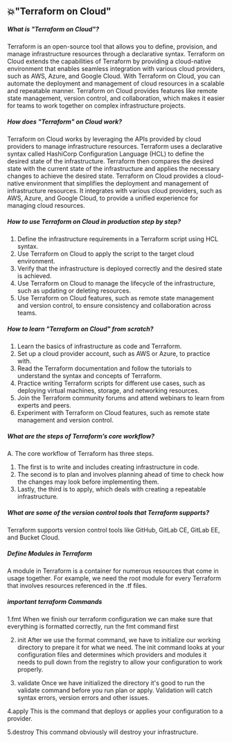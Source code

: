 ## 💥"Terraform on Cloud"

##### What is "Terraform on Cloud"? 

Terraform is an open-source tool that allows you to define, provision, and manage infrastructure resources through a declarative syntax. 
           Terraform on Cloud extends the capabilities of Terraform by providing a cloud-native environment that enables seamless integration with various cloud providers, such as AWS, Azure, and Google Cloud.
           With Terraform on Cloud, you can automate the deployment and management of cloud resources in a scalable and repeatable manner. Terraform on Cloud provides features like remote state management, version control, and collaboration, which makes it easier for teams to work together on complex infrastructure projects.

##### How does "Terraform" on Cloud work? 

Terraform on Cloud works by leveraging the APIs provided by cloud providers to manage infrastructure resources. Terraform uses a declarative syntax called HashiCorp Configuration Language (HCL) to define the desired state of the infrastructure. 
             Terraform then compares the desired state with the current state of the infrastructure and applies the necessary changes to achieve the desired state.
Terraform on Cloud provides a cloud-native environment that simplifies the deployment and management of infrastructure resources. It integrates with various cloud providers, such as AWS, Azure, and Google Cloud, to provide a unified experience for managing cloud resources.


##### How to use Terraform on Cloud in production step by step? 

1. Define the infrastructure requirements in a Terraform script using HCL syntax.
2. Use Terraform on Cloud to apply the script to the target cloud environment.
3. Verify that the infrastructure is deployed correctly and the desired state is achieved.
4. Use Terraform on Cloud to manage the lifecycle of the infrastructure, such as updating or deleting resources.
5. Use Terraform on Cloud features, such as remote state management and version control, to ensure consistency and collaboration across teams.

##### How to learn "Terraform on Cloud" from scratch?

1. Learn the basics of infrastructure as code and Terraform.
2. Set up a cloud provider account, such as AWS or Azure, to practice with.
3. Read the Terraform documentation and follow the tutorials to understand the syntax and concepts of Terraform.
4. Practice writing Terraform scripts for different use cases, such as deploying virtual machines, storage, and networking resources.
5. Join the Terraform community forums and attend webinars to learn from experts and peers.
6. Experiment with Terraform on Cloud features, such as remote state management and version control.

##### What are the steps of Terraform’s core workflow?
A. The core workflow of Terraform has three steps.
1. The first is to write and includes creating infrastructure in code.
2. The second is to plan and involves planning ahead of time to check how the changes may look before implementing them.
3. Lastly, the third is to apply, which deals with creating a repeatable infrastructure.

##### What are some of the version control tools that Terraform supports?
Terraform supports version control tools like GitHub, GitLab CE, GitLab EE, and Bucket Cloud.

##### Define Modules in Terraform
A module in Terraform is a container for numerous resources that come in usage together. For example, we need the root module for every Terraform that involves resources referenced in the .tf files.

##### important terraform Commands

1.fmt
When we finish our terraform configuration we can make sure that everything is formatted correctly, run the fmt command first

2. init
After we use the format command, we have to initialize our working directory to prepare it for what we need. The init command looks at your configuration files and determines which providers and modules it needs to pull down from the registry to allow your configuration to work properly.

3. validate
Once we have initialized the directory it's good to run the validate command before you run plan or apply. Validation will catch syntax errors, version errors and other issues.

4.apply
This is the command that deploys or applies your configuration to a provider.

5.destroy
This command obviously will destroy your infrastructure.
